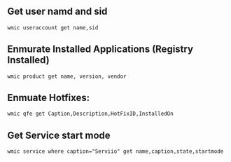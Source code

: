 ## Get user namd and sid

```
wmic useraccount get name,sid
```

## Enmurate Installed Applications (Registry Installed)

```
wmic product get name, version, vendor
```

## Enmuate Hotfixes:

```
wmic qfe get Caption,Description,HotFixID,InstalledOn
```

## Get Service start mode

```
wmic service where caption="Serviio" get name,caption,state,startmode
```